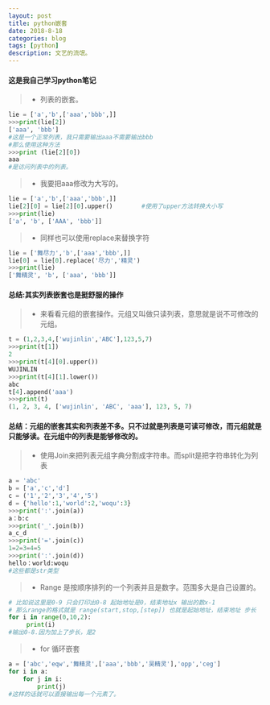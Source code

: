 ```yaml
---
layout: post
title: python嵌套
date: 2018-8-18
categories: blog
tags: [python]
description: 文艺的流氓。
---
```

#### 这是我自己学习python笔记
> * 列表的嵌套。
```python
lie = ['a','b',['aaa','bbb',]]
>>>print(lie[2])
['aaa', 'bbb']
#这是一个正常列表，我只需要输出aaa不需要输出bbb
#那么使用这种方法
>>>print (lie[2][0]) 
aaa
#是访问列表中的列表。
```
> * 我要把aaa修改为大写的。
```python
lie = ['a','b',['aaa','bbb',]]
lie[2][0] = lie[2][0].upper()        #使用了upper方法转换大小写
>>>print(lie)
['a', 'b', ['AAA', 'bbb']]
```
> * 同样也可以使用replace来替换字符
```python
lie = ['舞尽力','b',['aaa','bbb',]]
lie[0] = lie[0].replace('尽力','精灵')
>>>print(lie)
['舞精灵', 'b', ['aaa', 'bbb']]
```
#### 总结:其实列表嵌套也是挺舒服的操作
> * 来看看元组的嵌套操作。元组又叫做只读列表，意思就是说不可修改的元组。
```python
t = (1,2,3,4,['wujinlin','ABC'],123,5,7)
>>>print(t[1])                            
2
>>>print(t[4][0].upper())
WUJINLIN
>>>print(t[4][1].lower())
abc
t[4].append('aaa')
>>>print(t)
(1, 2, 3, 4, ['wujinlin', 'ABC', 'aaa'], 123, 5, 7)
```
#### 总结：元组的嵌套其实和列表差不多。只不过就是列表是可读可修改，而元组就是只能够读。在元组中的列表是能够修改的。
> * 使用Join来把列表元组字典分割成字符串。而split是把字符串转化为列表
```python
a = 'abc'
b = ['a','c','d']
c = ('1','2','3','4','5')
d = {'hello':1,'world':2,'woqu':3}
>>>print(':'.join(a))
a：b:c
>>>print('_'.join(b))
a_c_d
>>>print('='.join(c))
1=2=3=4=5
>>>print(':'.join(d))
hello：world:woqu
#这些都是str类型
```
> - Range 是按顺序排列的一个列表并且是数字。范围多大是自己设置的。
```python
# 比如说这里是0-9 只会打印出0-8 起始地址是0，结束地址x 输出的数x-1
# 那么range的格式就是 range(start,stop,[step]) 也就是起始地址，结束地址 步长
for i in range(0,10,2):
     print(i)
#输出0-8.因为加上了步长，是2
```
> - for 循环嵌套
```python
a = ['abc','eqw','舞精灵',['aaa','bbb','吴精灵'],'opp','ceg']
for i in a:
    for j in i:
        print(j)
#这样的话就可以直接输出每一个元素了。
```